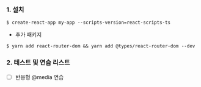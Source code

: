 ### 1. 설치

```
$ create-react-app my-app --scripts-version=react-scripts-ts
```

- 추가 패키지

```
$ yarn add react-router-dom && yarn add @types/react-router-dom --dev
```

### 2. 테스트 및 연습 리스트

- [ ] 반응형 @media 연습
